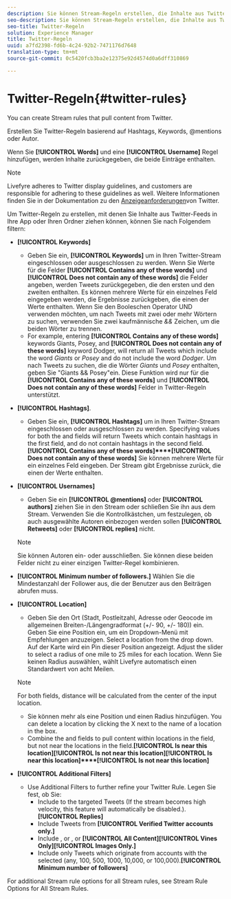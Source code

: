 ```yaml
---
description: Sie können Stream-Regeln erstellen, die Inhalte aus Twitter abrufen.
seo-description: Sie können Stream-Regeln erstellen, die Inhalte aus Twitter abrufen.
seo-title: Twitter-Regeln
solution: Experience Manager
title: Twitter-Regeln
uuid: a7fd2398-fd6b-4c24-92b2-7471176d7648
translation-type: tm+mt
source-git-commit: 0c5420fcb3ba2e12375e92d4574d0a6dff310869

---
```



# Twitter-Regeln{#twitter-rules}

You can create Stream rules that pull content from Twitter.

Erstellen Sie Twitter-Regeln basierend auf Hashtags, Keywords, @mentions oder Autor.

Wenn Sie **[!UICONTROL Words]** und eine **[!UICONTROL Username]** Regel hinzufügen, werden Inhalte zurückgegeben, die beide Einträge enthalten.

>[!NOTE]
>
>Livefyre adheres to Twitter display guidelines, and customers are responsible for adhering to these guidelines as well. Weitere Informationen finden Sie in der Dokumentation zu den [Anzeigeanforderungen](https://dev.twitter.com/terms/display-requirements)von Twitter.

Um Twitter-Regeln zu erstellen, mit denen Sie Inhalte aus Twitter-Feeds in Ihre App oder Ihren Ordner ziehen können, können Sie nach Folgendem filtern:

* **[!UICONTROL Keywords]**
   * Geben Sie ein, **[!UICONTROL Keywords]** um in Ihren Twitter-Stream eingeschlossen oder ausgeschlossen zu werden. Wenn Sie Werte für die Felder **[!UICONTROL Contains any of these words]** und **[!UICONTROL Does not contain any of these words]** die Felder angeben, werden Tweets zurückgegeben, die den ersten und den zweiten enthalten. Es können mehrere Werte für ein einzelnes Feld eingegeben werden, die Ergebnisse zurückgeben, die einen der Werte enthalten. Wenn Sie den Booleschen Operator UND verwenden möchten, um nach Tweets mit zwei oder mehr Wörtern zu suchen, verwenden Sie zwei kaufmännische *&amp;&amp;* Zeichen, um die beiden Wörter zu trennen.
   * For example, entering **[!UICONTROL Contains any of these words]** keywords Giants, Posey, and **[!UICONTROL Does not contain any of these words]** keyword Dodger, will return all Tweets which include the word *Giants* or *Posey* and do not include the word *Dodger*.
Um nach Tweets zu suchen, die die Wörter *Giants* und *Posey* enthalten, geben Sie "Giants &amp;&amp; Posey"ein. Diese Funktion wird nur für die **[!UICONTROL Contains any of these words]** und **[!UICONTROL Does not contain any of these words]** Felder in Twitter-Regeln unterstützt.

* **[!UICONTROL Hashtags]**.
   * Geben Sie ein, **[!UICONTROL Hashtags]** um in Ihren Twitter-Stream eingeschlossen oder ausgeschlossen zu werden. Specifying values for both the  and  fields will return Tweets which contain hashtags in the first field, and do not contain hashtags in the second field. **[!UICONTROL Contains any of these words]****[!UICONTROL Does not contain any of these words]** Sie können mehrere Werte für ein einzelnes Feld eingeben. Der Stream gibt Ergebnisse zurück, die einen der Werte enthalten.

* **[!UICONTROL Usernames]**
   * Geben Sie ein **[!UICONTROL @mentions]** oder **[!UICONTROL authors]** ziehen Sie in den Stream oder schließen Sie ihn aus dem Stream. Verwenden Sie die Kontrollkästchen, um festzulegen, ob auch ausgewählte Autoren einbezogen werden sollen **[!UICONTROL Retweets]** oder **[!UICONTROL replies]** nicht.
   >[!NOTE]
   >
   >Sie können Autoren ein- oder ausschließen. Sie können diese beiden Felder nicht zu einer einzigen Twitter-Regel kombinieren.

* **[!UICONTROL Minimum number of followers.]** Wählen Sie die Mindestanzahl der Follower aus, die der Benutzer aus den Beiträgen abrufen muss.
* **[!UICONTROL Location]**

   * Geben Sie den Ort (Stadt, Postleitzahl, Adresse oder Geocode im allgemeinen Breiten-/Längengradformat (+/- 90, +/- 180)) ein. Geben Sie eine Position ein, um ein Dropdown-Menü mit Empfehlungen anzuzeigen. Select a location from the drop down. Auf der Karte wird ein Pin dieser Position angezeigt. Adjust the slider to select a radius of one mile to 25 miles for each location. Wenn Sie keinen Radius auswählen, wählt Livefyre automatisch einen Standardwert von acht Meilen.
   >[!NOTE]
   >
   >For both fields, distance will be calculated from the center of the input location.

   * Sie können mehr als eine Position und einen Radius hinzufügen. You can delete a location by clicking the X next to the name of a location in the box.
   * Combine the  and  fields to pull content within locations in the  field, but not near the locations in the  field.**[!UICONTROL Is near this location]****[!UICONTROL Is not near this location]****[!UICONTROL Is near this location]****[!UICONTROL Is not near this location]**


* **[!UICONTROL Additional Filters]**
   * Use Additional Filters to further refine your Twitter Rule. Legen Sie fest, ob Sie:
      * Include  to the targeted Tweets (If the stream becomes high velocity, this feature will automatically be disabled.).**[!UICONTROL Replies]**
      * Include Tweets from **[!UICONTROL Verified Twitter accounts only.]**
      * Include , or , or **[!UICONTROL All Content]****[!UICONTROL Vines Only]****[!UICONTROL Images Only.]**
      * Include only Tweets which originate from accounts with the selected  (any, 100, 500, 1000, 10,000, or 100,000).**[!UICONTROL Minimum number of followers]**

For additional Stream rule options for all Stream rules, see Stream Rule Options for All Stream Rules.[](../c-streams/c-stream-rule-options-for-all-stream-rules.md#c_stream_rule_options_for_all_stream_rules)
